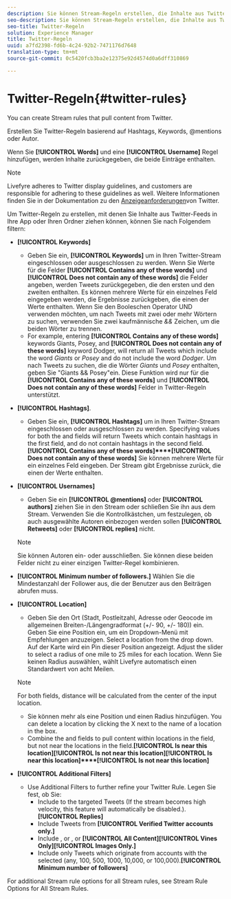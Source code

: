 ```yaml
---
description: Sie können Stream-Regeln erstellen, die Inhalte aus Twitter abrufen.
seo-description: Sie können Stream-Regeln erstellen, die Inhalte aus Twitter abrufen.
seo-title: Twitter-Regeln
solution: Experience Manager
title: Twitter-Regeln
uuid: a7fd2398-fd6b-4c24-92b2-7471176d7648
translation-type: tm+mt
source-git-commit: 0c5420fcb3ba2e12375e92d4574d0a6dff310869

---
```



# Twitter-Regeln{#twitter-rules}

You can create Stream rules that pull content from Twitter.

Erstellen Sie Twitter-Regeln basierend auf Hashtags, Keywords, @mentions oder Autor.

Wenn Sie **[!UICONTROL Words]** und eine **[!UICONTROL Username]** Regel hinzufügen, werden Inhalte zurückgegeben, die beide Einträge enthalten.

>[!NOTE]
>
>Livefyre adheres to Twitter display guidelines, and customers are responsible for adhering to these guidelines as well. Weitere Informationen finden Sie in der Dokumentation zu den [Anzeigeanforderungen](https://dev.twitter.com/terms/display-requirements)von Twitter.

Um Twitter-Regeln zu erstellen, mit denen Sie Inhalte aus Twitter-Feeds in Ihre App oder Ihren Ordner ziehen können, können Sie nach Folgendem filtern:

* **[!UICONTROL Keywords]**
   * Geben Sie ein, **[!UICONTROL Keywords]** um in Ihren Twitter-Stream eingeschlossen oder ausgeschlossen zu werden. Wenn Sie Werte für die Felder **[!UICONTROL Contains any of these words]** und **[!UICONTROL Does not contain any of these words]** die Felder angeben, werden Tweets zurückgegeben, die den ersten und den zweiten enthalten. Es können mehrere Werte für ein einzelnes Feld eingegeben werden, die Ergebnisse zurückgeben, die einen der Werte enthalten. Wenn Sie den Booleschen Operator UND verwenden möchten, um nach Tweets mit zwei oder mehr Wörtern zu suchen, verwenden Sie zwei kaufmännische *&amp;&amp;* Zeichen, um die beiden Wörter zu trennen.
   * For example, entering **[!UICONTROL Contains any of these words]** keywords Giants, Posey, and **[!UICONTROL Does not contain any of these words]** keyword Dodger, will return all Tweets which include the word *Giants* or *Posey* and do not include the word *Dodger*.
Um nach Tweets zu suchen, die die Wörter *Giants* und *Posey* enthalten, geben Sie "Giants &amp;&amp; Posey"ein. Diese Funktion wird nur für die **[!UICONTROL Contains any of these words]** und **[!UICONTROL Does not contain any of these words]** Felder in Twitter-Regeln unterstützt.

* **[!UICONTROL Hashtags]**.
   * Geben Sie ein, **[!UICONTROL Hashtags]** um in Ihren Twitter-Stream eingeschlossen oder ausgeschlossen zu werden. Specifying values for both the  and  fields will return Tweets which contain hashtags in the first field, and do not contain hashtags in the second field. **[!UICONTROL Contains any of these words]****[!UICONTROL Does not contain any of these words]** Sie können mehrere Werte für ein einzelnes Feld eingeben. Der Stream gibt Ergebnisse zurück, die einen der Werte enthalten.

* **[!UICONTROL Usernames]**
   * Geben Sie ein **[!UICONTROL @mentions]** oder **[!UICONTROL authors]** ziehen Sie in den Stream oder schließen Sie ihn aus dem Stream. Verwenden Sie die Kontrollkästchen, um festzulegen, ob auch ausgewählte Autoren einbezogen werden sollen **[!UICONTROL Retweets]** oder **[!UICONTROL replies]** nicht.
   >[!NOTE]
   >
   >Sie können Autoren ein- oder ausschließen. Sie können diese beiden Felder nicht zu einer einzigen Twitter-Regel kombinieren.

* **[!UICONTROL Minimum number of followers.]** Wählen Sie die Mindestanzahl der Follower aus, die der Benutzer aus den Beiträgen abrufen muss.
* **[!UICONTROL Location]**

   * Geben Sie den Ort (Stadt, Postleitzahl, Adresse oder Geocode im allgemeinen Breiten-/Längengradformat (+/- 90, +/- 180)) ein. Geben Sie eine Position ein, um ein Dropdown-Menü mit Empfehlungen anzuzeigen. Select a location from the drop down. Auf der Karte wird ein Pin dieser Position angezeigt. Adjust the slider to select a radius of one mile to 25 miles for each location. Wenn Sie keinen Radius auswählen, wählt Livefyre automatisch einen Standardwert von acht Meilen.
   >[!NOTE]
   >
   >For both fields, distance will be calculated from the center of the input location.

   * Sie können mehr als eine Position und einen Radius hinzufügen. You can delete a location by clicking the X next to the name of a location in the box.
   * Combine the  and  fields to pull content within locations in the  field, but not near the locations in the  field.**[!UICONTROL Is near this location]****[!UICONTROL Is not near this location]****[!UICONTROL Is near this location]****[!UICONTROL Is not near this location]**


* **[!UICONTROL Additional Filters]**
   * Use Additional Filters to further refine your Twitter Rule. Legen Sie fest, ob Sie:
      * Include  to the targeted Tweets (If the stream becomes high velocity, this feature will automatically be disabled.).**[!UICONTROL Replies]**
      * Include Tweets from **[!UICONTROL Verified Twitter accounts only.]**
      * Include , or , or **[!UICONTROL All Content]****[!UICONTROL Vines Only]****[!UICONTROL Images Only.]**
      * Include only Tweets which originate from accounts with the selected  (any, 100, 500, 1000, 10,000, or 100,000).**[!UICONTROL Minimum number of followers]**

For additional Stream rule options for all Stream rules, see Stream Rule Options for All Stream Rules.[](../c-streams/c-stream-rule-options-for-all-stream-rules.md#c_stream_rule_options_for_all_stream_rules)
